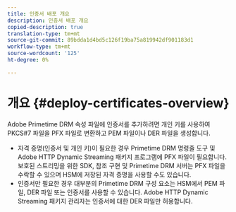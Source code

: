 ```yaml
---
title: 인증서 배포 개요
description: 인증서 배포 개요
copied-description: true
translation-type: tm+mt
source-git-commit: 89bdda1d4bd5c126f19ba75a819942df901183d1
workflow-type: tm+mt
source-wordcount: '125'
ht-degree: 0%

---
```



# 개요 {#deploy-certificates-overview}

Adobe Primetime DRM 속성 파일에 인증서를 추가하려면 개인 키를 사용하여 PKCS#7 파일을 PFX 파일로 변환하고 PEM 파일이나 DER 파일을 생성합니다.

* 자격 증명(인증서 및 개인 키)이 필요한 경우 Primetime DRM 명령줄 도구 및 Adobe HTTP Dynamic Streaming 패키지 프로그램에 PFX 파일이 필요합니다. 보호된 스트리밍을 위한 SDK, 참조 구현 및 Primetime DRM 서버는 PFX 파일을 수락할 수 있으며 HSM에 저장된 자격 증명을 사용할 수도 있습니다.
* 인증서만 필요한 경우 대부분의 Primetime DRM 구성 요소는 HSM에서 PEM 파일, DER 파일 또는 인증서를 사용할 수 있습니다. Adobe HTTP Dynamic Streaming 패키지 관리자는 인증서에 대한 DER 파일만 허용합니다.